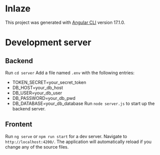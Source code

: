 # Inlaze

This project was generated with [Angular CLI](https://github.com/angular/angular-cli) version 17.1.0.

# Development server

## Backend

Run `cd server`
Add a file named `.env` with the following entries:

- TOKEN_SECRET=your_secret_token
- DB_HOST=your_db_host
- DB_USER=your_db_user
- DB_PASSWORD=your_db_pwd
- DB_DATABASE=your_db_database
  Run `node server.js` to start up the backend server.

## Frontent

Run `ng serve` or `npm run start` for a dev server. Navigate to `http://localhost:4200/`. The application will automatically reload if you change any of the source files.
